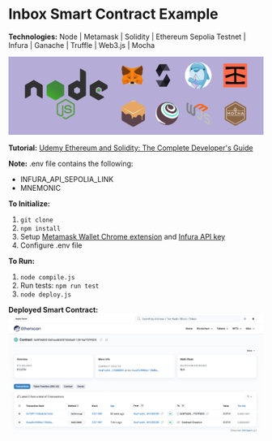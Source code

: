 # Inbox Smart Contract Example

**Technologies:** Node | Metamask | Solidity | Ethereum Sepolia Testnet | Infura | Ganache | Truffle | Web3.js | Mocha

![Project's Technologies](README_imgs/technologies.png)

**Tutorial:** [Udemy Ethereum and Solidity: The Complete Developer's Guide](https://www.udemy.com/course/ethereum-and-solidity-the-complete-developers-guide/)

**Note:** .env file contains the following:

- INFURA_API_SEPOLIA_LINK
- MNEMONIC

**To Initialize:**

1. `git clone`
2. `npm install`
3. Setup [Metamask Wallet Chrome extension](https://chrome.google.com/webstore/detail/metamask/nkbihfbeogaeaoehlefnkodbefgpgknn?hl=en) and [Infura API key](https://www.infura.io/?utm_source=google&utm_medium=paidsearch&utm_campaign=Infura-Search-US-Brand-PHR&utm_term=infura%20web3&gclid=Cj0KCQjw8qmhBhClARIsANAtbodbKreSewaRy-Y2U8cWnP0IYJQpYCATESOLXZrC7c4mlok57yvoeDkaAouSEALw_wcB)
4. Configure .env file

**To Run:**

1. `node compile.js`
2. Run tests: `npm run test`
3. `node deploy.js`

**Deployed Smart Contract:**
![Deployed Smart Contract](README_imgs/deployed_smart_contract.png)
